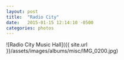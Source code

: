 ```yaml
---
layout: post
title:  "Radio City"
date:   2015-01-15 12:14:10 -0500
categories: photos
---
```


![Radio City Music Hall]({{ site.url }}/assets/images/albums/misc/IMG_0200.jpg)
<br/><br/>
